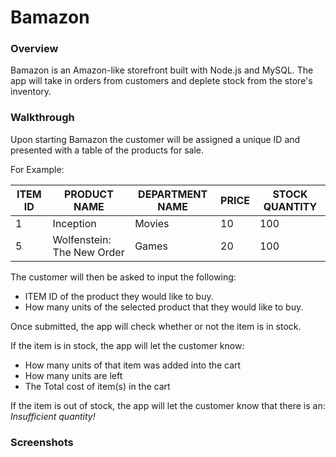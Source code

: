 # Bamazon

### Overview
Bamazon is an Amazon-like storefront built with Node.js and MySQL. The app will take in orders from customers and deplete stock from the store's inventory.

### Walkthrough
Upon starting Bamazon the customer will be assigned a unique ID and presented with a table of the products for sale.

For Example:

ITEM ID | PRODUCT NAME | DEPARTMENT NAME | PRICE | STOCK QUANTITY
---|---|---|---|---
 1 | Inception | Movies | 10 | 100 
 5 | Wolfenstein: The New Order | Games | 20 | 100

The customer will then be asked to input the following: 
- ITEM ID of the product they would like to buy.
- How many units of the selected product that they would like to buy. 

Once submitted, the app will check whether or not the item is in stock.

If the item is in stock, the app will let the customer know:
- How many units of that item was added into the cart
- How many units are left
- The Total cost of item(s) in the cart

If the item is out of stock, the app will let the customer know that there is an: *Insufficient quantity!* 

### Screenshots

